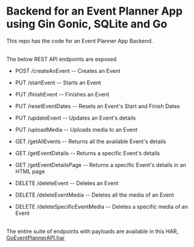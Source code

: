 # Backend for an Event Planner App using Gin Gonic, SQLite and Go

This repo has the code for an Event Planner App Backend. <br><br>

The below REST API endpoints are exposed

* POST /createAnEvent -- Creates an Event

* PUT /startEvent -- Starts an Event
  
* PUT /finishEvent -- Finishes an Event
  
* PUT /resetEventDates -- Resets an Event's Start and Finish Dates
  
* PUT /updateEvent -- Updates an Event's details
  
* PUT /uploadMedia -- Uploads media to an Event
  
* GET /getAllEvents -- Returns all the available Event's details
  
* GET /getEventDetails -- Returns a specific Event's details
  
* GET /getEventDetailsPage -- Returns a specific Event's details in an HTML page
  
* DELETE /deleteEvent -- Deletes an Event
 
* DELETE /deleteEventMedia -- Deletes all the media of an Event

* DELETE /deleteSpecificEventMedia -- Deletes a specific media of an Event<br><br>

The entire suite of endpoints with payloads are available in this HAR, [GoEventPlannerAPI.har](GoEventPlannerAPI.har)
